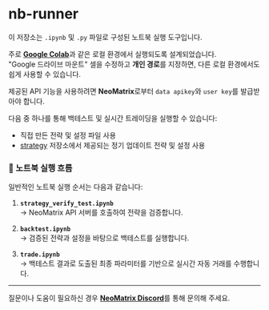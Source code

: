 # nb-runner

이 저장소는 `.ipynb` 및 `.py` 파일로 구성된 노트북 실행 도구입니다.

주로 [**Google Colab**](https://colab.research.google.com)과 같은 로컬 환경에서 실행되도록 설계되었습니다.  
"Google 드라이브 마운트" 셀을 수정하고 **개인 경로**를 지정하면, 다른 로컬 환경에서도 쉽게 사용할 수 있습니다.

제공된 API 기능을 사용하려면 **NeoMatrix**로부터 `data apikey`와 `user key`를 발급받아야 합니다.

다음 중 하나를 통해 백테스트 및 실시간 트레이딩을 실행할 수 있습니다:
- 직접 만든 전략 및 설정 파일 사용  
- [strategy](https://github.com/NeoMatrixAI/strategy) 저장소에서 제공되는 정기 업데이트 전략 및 설정 사용

### 📘 노트북 실행 흐름

일반적인 노트북 실행 순서는 다음과 같습니다:

1. **`strategy_verify_test.ipynb`**  
   → NeoMatrix API 서버를 호출하여 전략을 검증합니다.

2. **`backtest.ipynb`**  
   → 검증된 전략과 설정을 바탕으로 백테스트를 실행합니다.

3. **`trade.ipynb`**  
   → 백테스트 결과로 도출된 최종 파라미터를 기반으로 실시간 자동 거래를 수행합니다.

---

질문이나 도움이 필요하신 경우 [**NeoMatrix Discord**](https://discord.gg/n6tMdrse)를 통해 문의해 주세요.
